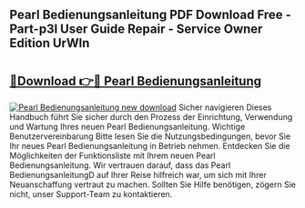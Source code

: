 ## Pearl Bedienungsanleitung PDF Download Free - Part-p3l User Guide Repair - Service Owner Edition UrWln

# <h2><a href="http://df46og.blite.top/?on=Pearl+Bedienungsanleitung">🔗Download 👉🔴 Pearl Bedienungsanleitung</a></h2>

[![Pearl Bedienungsanleitung new download](https://i.imgur.com/lujVjoI.png)](http://df46og.blite.top/?on=Pearl+Bedienungsanleitung)
Sicher navigieren Dieses Handbuch führt Sie sicher durch den Prozess der Einrichtung, Verwendung und Wartung Ihres neuen Pearl Bedienungsanleitung. Wichtige Benutzervereinbarung Bitte lesen Sie die Nutzungsbedingungen, bevor Sie Ihr neues Pearl Bedienungsanleitung in Betrieb nehmen. Entdecken Sie die Möglichkeiten der Funktionsliste mit Ihrem neuen Pearl Bedienungsanleitung. Wir vertrauen darauf, dass das Pearl BedienungsanleitungD auf Ihrer Reise hilfreich war, um sich mit Ihrer Neuanschaffung vertraut zu machen. Sollten Sie Hilfe benötigen, zögern Sie nicht, unser Support-Team zu kontaktieren.
